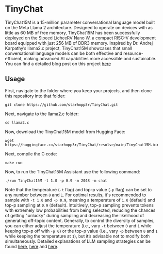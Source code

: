 # TinyChat

TinyChat15M is a 15-million parameter conversational language model built on the Meta Llama 2 architecture. Designed to operate on devices with as little as 60 MB of free memory, TinyChat15M has been successfully deployed on the Sipeed LicheeRV Nano W, a compact RISC-V development board equipped with just 256 MB of DDR3 memory. Inspired by Dr. Andrej Karpathy’s llama2.c project, TinyChat15M showcases that small conversational language models can be both effective and resource-efficient, making advanced AI capabilities more accessible and sustainable. You can find a detailed blog post on this project [here](https://nikhilr.io/posts/TinyChat15M/)

## Usage

First, navigate to the folder where you keep your projects, and then clone this repository into that folder:

```
git clone https://github.com/starhopp3r/TinyChat.git
```

Next, navigate to the llama2.c folder:

```
cd llama2.c
```

Now, download the TinyChat15M model from Hugging Face:

```
wget https://huggingface.co/starhopp3r/TinyChat/resolve/main/TinyChat15M.bin
```

Next, compile the C code:

```
make run
```

Now, to run the TinyChat15M Assistant use the following command:

```
./run TinyChat15M -t 1.0 -p 0.9 -n 2048 -m chat
```

Note that the temperature (`-t` flag) and top-p value (`-p` flag) can be set to any number between `0` and `1`. For optimal results, it's recommended to sample with `-t 1.0` and `-p 0.9`, meaning a temperature of `1.0` (default) and top-p sampling at `0.9` (default). Intuitively, top-p sampling prevents tokens with extremely low probabilities from being selected, reducing the chances of getting "unlucky" during sampling and decreasing the likelihood of generating off-topic content. Generally, to control the diversity of samples, you can either adjust the temperature (i.e., vary `-t` between `0` and `1` while keeping top-p off with `-p 0`) or the top-p value (i.e., vary `-p` between `0` and `1` while keeping the temperature at `1`), but it’s advisable not to modify both simultaneously. Detailed explanations of LLM sampling strategies can be found [here](https://peterchng.com/blog/2023/05/02/token-selection-strategies-top-k-top-p-and-temperature/), [here](https://docs.cohere.com/docs/controlling-generation-with-top-k-top-p) and [here](https://huggingface.co/blog/how-to-generate).
